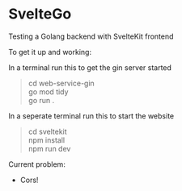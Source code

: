 # SvelteGo
Testing a Golang backend with SvelteKit frontend

To get it up and working:

In a terminal run this to get the gin server started  
> cd web-service-gin  
> go mod tidy  
> go run .  

In a seperate terminal run this to start the website  
> cd sveltekit  
> npm install  
> npm run dev  

Current problem:  
- Cors!
